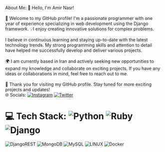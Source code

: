 About Me: 💎 Hello, I'm Amir Nasr!<br><br>🌟 Welcome to my GitHub profile! I'm a passionate programmer with one year of experience specializing in web development using the Django framework. 💡I enjoy creating innovative solutions for complex problems.<br><br>
I believe in continuous learning and staying up-to-date with the latest technology trends. My strong programming skills and attention to detail have helped me successfully develop and deliver various projects.<br><br>🌍 I am currently based in Iran and
actively seeking new opportunities to expand my knowledge and collaborate on exciting projects. If you have any ideas or collaborations in mind, feel free to reach out to me.<br><br>🚀 Thank you for visiting my GitHub profile. Stay tuned for more exciting
projects and updates! <br> 🌐 Socials: [![Instagram](https://img.shields.io/badge/Instagram-%23E4405F.svg?logo=Instagram&logoColor=white)](https://instagram.com/Amiirud) [![Twitter](https://img.shields.io/badge/Twitter-%231DA1F2.svg?logo=Twitter&logoColor=white)](https://twitter.com/lAmirud)
# 💻 Tech Stack: ![Python](https://img.shields.io/badge/python-3670A0?style=for-the-badge&logo=python&logoColor=ffdd54) ![Ruby](https://img.shields.io/badge/ruby-%23CC342D.svg?style=for-the-badge&logo=ruby&logoColor=white) ![Django](https://img.shields.io/badge/django-%23092E20.svg?style=for-the-badge&logo=django&logoColor=white)
![DjangoREST](https://img.shields.io/badge/DJANGO-REST-ff1709?style=for-the-badge&logo=django&logoColor=white&color=ff1709&labelColor=gray) ![MongoDB](https://img.shields.io/badge/MongoDB-%234ea94b.svg?style=for-the-badge&logo=mongodb&logoColor=white)
![MySQL](https://img.shields.io/badge/mysql-%2300f.svg?style=for-the-badge&logo=mysql&logoColor=white) ![LINUX](https://img.shields.io/badge/Linux-FCC624?style=for-the-badge&logo=linux&logoColor=black) ![Docker](https://img.shields.io/badge/docker-%230db7ed.svg?style=for-the-badge&logo=docker&logoColor=white)
<br/>

